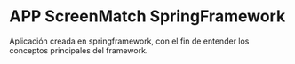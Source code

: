 <h1>APP ScreenMatch SpringFramework</h1>

<p>Aplicación creada en springframework, con el fin de entender los conceptos principales del framework.</p>
